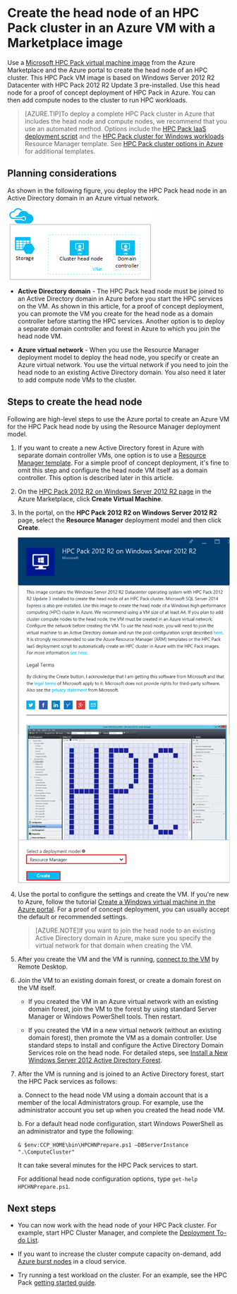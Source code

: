 <properties
 pageTitle="Create an HPC Pack head node in an Azure VM | Microsoft Azure"
 description="Learn how to use the Azure portal and the Resource Manager deployment model to create a Microsoft HPC Pack head node in an Azure VM."
 services="virtual-machines-windows"
 documentationCenter=""
 authors="dlepow"
 manager="timlt"
 editor=""
 tags="azure-resource-manager,hpc-pack"/>
<tags
ms.service="virtual-machines-windows"
 ms.devlang="na"
 ms.topic="article"
 ms.tgt_pltfrm="vm-windows"
 ms.workload="big-compute"
 ms.date="08/17/2016"
 ms.author="danlep"/>


# <a name="create-the-head-node-of-an-hpc-pack-cluster-in-an-azure-vm-with-a-marketplace-image"></a>Create the head node of an HPC Pack cluster in an Azure VM with a Marketplace image


Use a [Microsoft HPC Pack virtual machine image](https://azure.microsoft.com/marketplace/partners/microsoft/hpcpack2012r2onwindowsserver2012r2/) from the Azure Marketplace and the Azure portal to create the head node of an HPC cluster. This HPC Pack VM image is based on Windows Server 2012 R2 Datacenter with HPC Pack 2012 R2 Update 3 pre-installed. Use this head node for a proof of concept deployment of HPC Pack in Azure. You can then add compute nodes to the cluster to run HPC workloads.



>[AZURE.TIP]To deploy a complete HPC Pack cluster in Azure that includes the head node and compute nodes, we recommend that you use an automated method. Options include the [HPC Pack IaaS deployment script](virtual-machines-windows-classic-hpcpack-cluster-powershell-script.md) and the [HPC Pack cluster for Windows workloads](https://azure.microsoft.com/marketplace/partners/microsofthpc/newclusterwindowscn/) Resource Manager template. See [HPC Pack cluster options in Azure](virtual-machines-windows-hpcpack-cluster-options.md) for additional templates. 


## <a name="planning-considerations"></a>Planning considerations

As shown in the following figure, you deploy the HPC Pack head node in an Active Directory domain in an Azure virtual network.

![HPC Pack head node][headnode]

* **Active Directory domain** - The HPC Pack head node must be joined to an Active Directory domain in Azure before you start the HPC services on the VM. As shown in this article, for a proof of concept deployment, you can promote the VM you create for the head node as a domain controller before starting the HPC services. Another option is to deploy a separate domain controller and forest in Azure to which you join the head node VM.

* **Azure virtual network** - When you use the Resource Manager deployment model to deploy the head node, you specify or create an Azure virtual network. You use the virtual network if you need to join the head node to an existing Active Directory domain. You also need it later to add compute node VMs to the cluster.

    
## <a name="steps-to-create-the-head-node"></a>Steps to create the head node

Following are high-level steps to use the Azure portal to create an Azure VM for the HPC Pack head node by using the Resource Manager deployment model. 


1. If you want to create a new Active Directory forest in Azure with separate domain controller VMs, one option is to use a [Resource Manager template](https://azure.microsoft.com/documentation/templates/active-directory-new-domain-ha-2-dc/). For a simple proof of concept deployment, it's fine to omit this step and configure the head node VM itself as a domain controller. This option is described later in this article.
    
2. On the [HPC Pack 2012 R2 on Windows Server 2012 R2 page](https://azure.microsoft.com/marketplace/partners/microsoft/hpcpack2012r2onwindowsserver2012r2/) in the Azure Marketplace, click **Create Virtual Machine**. 

3. In the portal, on the **HPC Pack 2012 R2 on Windows Server 2012 R2** page, select the **Resource Manager** deployment model and then click **Create**.

    ![HPC Pack image][marketplace]

4. Use the portal to configure the settings and create the VM. If you're new to Azure, follow the tutorial [Create a Windows virtual machine in the Azure portal](virtual-machines-windows-hero-tutorial.md). For a proof of concept deployment, you can usually accept the default or recommended settings.

    >[AZURE.NOTE]If you want to join the head node to an existing Active Directory domain in Azure, make sure you specify the virtual network for that domain when creating the VM.
       
4. After you create the VM and the VM is running, [connect to the VM](virtual-machines-windows-connect-logon.md) by Remote Desktop. 

5. Join the VM to an existing domain forest, or create a domain forest on the VM itself.

    * If you created the VM in an Azure virtual network with an existing domain forest, join the VM to the forest by using standard Server Manager or Windows PowerShell tools. Then restart.

    * If you created the VM in a new virtual network (without an existing domain forest), then promote the VM as a domain controller. Use standard steps to install and configure the Active Directory Domain Services role on the head node. For detailed steps, see [Install a New Windows Server 2012 Active Directory Forest](https://technet.microsoft.com/library/jj574166.aspx).

5. After the VM is running and is joined to an Active Directory forest, start the HPC Pack services as follows:

    a. Connect to the head node VM using a domain account that is a member of the local Administrators group. For example, use the administrator account you set up when you created the head node VM.

    b. For a default head node configuration, start Windows PowerShell as an administrator and type the following:

    ```
    & $env:CCP_HOME\bin\HPCHNPrepare.ps1 –DBServerInstance ".\ComputeCluster"
    ```

    It can take several minutes for the HPC Pack services to start.

    For additional head node configuration options, type `get-help HPCHNPrepare.ps1`.


## <a name="next-steps"></a>Next steps

* You can now work with the head node of your HPC Pack cluster. For example, start HPC Cluster Manager, and complete the [Deployment To-do List](https://technet.microsoft.com/library/jj884141.aspx).
* If you want to increase the cluster compute capacity on-demand, add [Azure burst nodes](virtual-machines-windows-classic-hpcpack-cluster-node-burst.md) in a cloud service. 

* Try running a test workload on the cluster. For an example, see the HPC Pack [getting started guide](https://technet.microsoft.com/library/jj884144).

<!--Image references-->
[headnode]: ./media/virtual-machines-windows-hpcpack-cluster-headnode/headnode.png
[marketplace]: ./media/virtual-machines-windows-hpcpack-cluster-headnode/marketplace.png



<!--HONumber=Oct16_HO2-->


